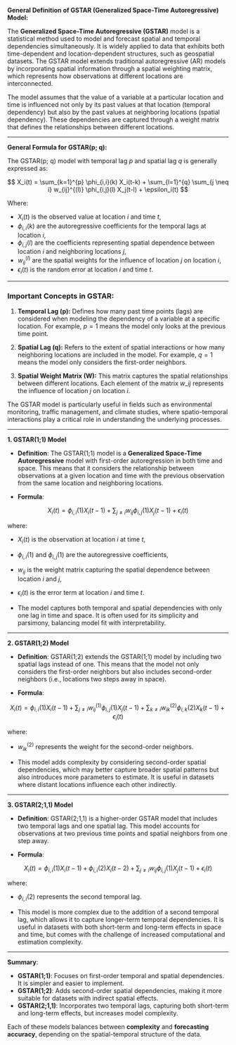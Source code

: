 **General Definition of GSTAR (Generalized Space-Time Autoregressive) Model:**

The **Generalized Space-Time Autoregressive (GSTAR)** model is a statistical method used to model and forecast spatial and temporal dependencies simultaneously. It is widely applied to data that exhibits both time-dependent and location-dependent structures, such as geospatial datasets. The GSTAR model extends traditional autoregressive (AR) models by incorporating spatial information through a spatial weighting matrix, which represents how observations at different locations are interconnected.

The model assumes that the value of a variable at a particular location and time is influenced not only by its past values at that location (temporal dependency) but also by the past values at neighboring locations (spatial dependency). These dependencies are captured through a weight matrix that defines the relationships between different locations.

---

**General Formula for GSTAR(p; q):**

The GSTAR(p; q) model with temporal lag $p$ and spatial lag $q$ is generally expressed as:

$$
X_i(t) = \sum_{k=1}^{p} \phi_{i,i}(k) X_i(t-k) + \sum_{l=1}^{q} \sum_{j \neq i} w_{ij}^{(l)} \phi_{i,j}(l) X_j(t-l) + \epsilon_i(t)
$$

Where:
- $X_i(t)$ is the observed value at location $i$ and time $t$,
- $\phi_{i,i}(k)$ are the autoregressive coefficients for the temporal lags at location $i$,
- $\phi_{i,j}(l)$ are the coefficients representing spatial dependence between location $i$ and neighboring locations $j$,
- $w_{ij}^{(l)}$ are the spatial weights for the influence of location $j$ on location $i$,
- $\epsilon_i(t)$ is the random error at location $i$ and time $t$.


---

### Important Concepts in GSTAR:

1. **Temporal Lag (p):** Defines how many past time points (lags) are considered when modeling the dependency of a variable at a specific location. For example, $p = 1$ means the model only looks at the previous time point.
2. **Spatial Lag (q):** Refers to the extent of spatial interactions or how many neighboring locations are included in the model. For example, $q = 1$ means the model only considers the first-order neighbors.

3. **Spatial Weight Matrix (W):** This matrix captures the spatial relationships between different locations. Each element of the matrix $w\_{ij}$ represents the influence of location $j$ on location $i$.

The GSTAR model is particularly useful in fields such as environmental monitoring, traffic management, and climate studies, where spatio-temporal interactions play a critical role in understanding the underlying processes.

---

**1. GSTAR(1;1) Model**

- **Definition**: The GSTAR(1;1) model is a **Generalized Space-Time Autoregressive** model with first-order autoregression in both time and space. This means that it considers the relationship between observations at a given location and time with the previous observation from the same location and neighboring locations.
  
- **Formula**:
  
$$
X_i(t) = \phi_{i,i}(1) X_i(t-1) + \sum_{j \neq i} w_{ij} \phi_{i,j}(1) X_j(t-1) + \epsilon_i(t)
$$

  where:
  - $X_i(t)$ is the observation at location $i$ at time $t$,
  - $\phi_{i,i}(1)$ and $\phi_{i,j}(1)$ are the autoregressive coefficients,
  - $w_{ij}$ is the weight matrix capturing the spatial dependence between location $i$ and $j$,
  - $\epsilon_i(t)$ is the error term at location $i$ and time $t$.

- The model captures both temporal and spatial dependencies with only one lag in time and space. It is often used for its simplicity and parsimony, balancing model fit with interpretability.

---

**2. GSTAR(1;2) Model**

- **Definition**: GSTAR(1;2) extends the GSTAR(1;1) model by including two spatial lags instead of one. This means that the model not only considers the first-order neighbors but also includes second-order neighbors (i.e., locations two steps away in space).
  
- **Formula**:

$$
X_i(t) = \phi_{i,i}(1) X_i(t-1) + \sum_{j \neq i} w_{ij}^{(1)} \phi_{i,j}(1) X_j(t-1) + \sum_{k \neq i} w_{ik}^{(2)} \phi_{i,k}(2) X_k(t-1) + \epsilon_i(t)
$$

  where:
  - $w_{ik}^{(2)}$ represents the weight for the second-order neighbors.

- This model adds complexity by considering second-order spatial dependencies, which may better capture broader spatial patterns but also introduces more parameters to estimate. It is useful in datasets where distant locations influence each other indirectly.

---

**3. GSTAR(2;1,1) Model**

- **Definition**: GSTAR(2;1,1) is a higher-order GSTAR model that includes two temporal lags and one spatial lag. This model accounts for observations at two previous time points and spatial neighbors from one step away.
  
- **Formula**:

$$
X_i(t) = \phi_{i,i}(1) X_i(t-1) + \phi_{i,i}(2) X_i(t-2) + \sum_{j \neq i} w_{ij} \phi_{i,j}(1) X_j(t-1) + \epsilon_i(t)
$$

  where:
  - $\phi_{i,i}(2)$ represents the second temporal lag.

- This model is more complex due to the addition of a second temporal lag, which allows it to capture longer-term temporal dependencies. It is useful in datasets with both short-term and long-term effects in space and time, but comes with the challenge of increased computational and estimation complexity.

---

**Summary**:
- **GSTAR(1;1)**: Focuses on first-order temporal and spatial dependencies. It is simpler and easier to implement.
- **GSTAR(1;2)**: Adds second-order spatial dependencies, making it more suitable for datasets with indirect spatial effects.
- **GSTAR(2;1,1)**: Incorporates two temporal lags, capturing both short-term and long-term effects, but increases model complexity.

Each of these models balances between **complexity** and **forecasting accuracy**, depending on the spatial-temporal structure of the data.